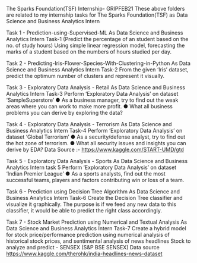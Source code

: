 The Sparks Foundation(TSF) Internship- GRIPFEB21
These above folders are related to my internship tasks for The Sparks Foundation(TSF) as Data Science and Business Analytics Intern

Task 1 - Prediction-using-Supervised-ML
As Data Science and Business Analytics Intern Task-1 (Predict the percentage of an student based on the no. of study hours) Using simple linear regression model, forecasting the marks of a student based on the numbers of hours studied per day.



Task 2 - Predicting-Iris-Flower-Species-With-Clustering-in-Python
As Data Science and Business Analytics Intern Task-2 From the given ‘Iris’ dataset, predict the optimum number of clusters and represent it visually.


Task 3 - Exploratory Data Analysis - Retail
As Data Science and Business Analytics Intern Task-3 Perform ‘Exploratory Data Analysis’ on dataset ‘SampleSuperstore’
● As a business manager, try to find out the weak areas where you can work to make more profit.
● What all business problems you can derive by exploring the data?


Task 4 - Exploratory Data Analysis - Terrorism
As Data Science and Business Analytics Intern Task-4 Perform ‘Exploratory Data Analysis’ on dataset ‘Global Terrorism’
● As a security/defense analyst, try to find out the hot zone of terrorism.
● What all security issues and insights you can derive by EDA?
Data Source :- https://www.kaggle.com/START-UMD/gtd


Task 5 - Exploratory Data Analysis - Sports
As Data Science and Business Analytics Intern task 5 Perform ‘Exploratory Data Analysis’ on dataset ‘Indian Premier League’
● As a sports analysts, find out the most successful teams, players and factors contributing win or loss of a team.



Task 6 - Prediction using Decision Tree Algorithm
As Data Science and Business Analytics Intern Task-6 Create the Decision Tree classifier and visualize it graphically.
The purpose is if we feed any new data to this classifier, it would be able to predict the right class accordingly.


Task 7 - Stock Market Prediction using Numerical and Textual Analysis
As Data Science and Business Analytics Intern Task-7 Create a hybrid model for stock price/performance prediction using numerical analysis of historical stock prices, and sentimental analysis of news headlines
Stock to analyze and predict - SENSEX (S&P BSE SENSEX)
Data source https://www.kaggle.com/therohk/india-headlines-news-dataset
